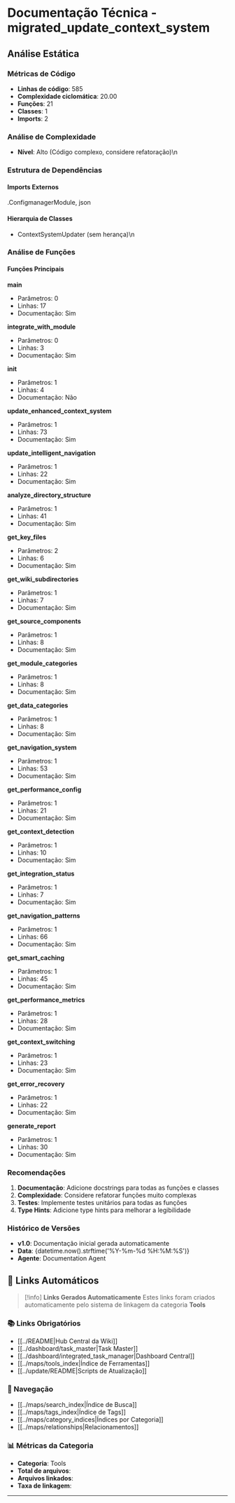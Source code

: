 # Documentação Técnica - migrated_update_context_system

## Análise Estática

### Métricas de Código
- **Linhas de código**: 585
- **Complexidade ciclomática**: 20.00
- **Funções**: 21
- **Classes**: 1
- **Imports**: 2

### Análise de Complexidade
- **Nível**: Alto (Código complexo, considere refatoração)\n
### Estrutura de Dependências

#### Imports Externos
.ConfigmanagerModule, json

#### Hierarquia de Classes
- ContextSystemUpdater (sem herança)\n
### Análise de Funções

#### Funções Principais
**main**
- Parâmetros: 0
- Linhas: 17
- Documentação: Sim

**integrate_with_module**
- Parâmetros: 0
- Linhas: 3
- Documentação: Sim

**__init__**
- Parâmetros: 1
- Linhas: 4
- Documentação: Não

**update_enhanced_context_system**
- Parâmetros: 1
- Linhas: 73
- Documentação: Sim

**update_intelligent_navigation**
- Parâmetros: 1
- Linhas: 22
- Documentação: Sim

**analyze_directory_structure**
- Parâmetros: 1
- Linhas: 41
- Documentação: Sim

**get_key_files**
- Parâmetros: 2
- Linhas: 6
- Documentação: Sim

**get_wiki_subdirectories**
- Parâmetros: 1
- Linhas: 7
- Documentação: Sim

**get_source_components**
- Parâmetros: 1
- Linhas: 8
- Documentação: Sim

**get_module_categories**
- Parâmetros: 1
- Linhas: 8
- Documentação: Sim

**get_data_categories**
- Parâmetros: 1
- Linhas: 8
- Documentação: Sim

**get_navigation_system**
- Parâmetros: 1
- Linhas: 53
- Documentação: Sim

**get_performance_config**
- Parâmetros: 1
- Linhas: 21
- Documentação: Sim

**get_context_detection**
- Parâmetros: 1
- Linhas: 10
- Documentação: Sim

**get_integration_status**
- Parâmetros: 1
- Linhas: 7
- Documentação: Sim

**get_navigation_patterns**
- Parâmetros: 1
- Linhas: 66
- Documentação: Sim

**get_smart_caching**
- Parâmetros: 1
- Linhas: 45
- Documentação: Sim

**get_performance_metrics**
- Parâmetros: 1
- Linhas: 28
- Documentação: Sim

**get_context_switching**
- Parâmetros: 1
- Linhas: 23
- Documentação: Sim

**get_error_recovery**
- Parâmetros: 1
- Linhas: 22
- Documentação: Sim

**generate_report**
- Parâmetros: 1
- Linhas: 30
- Documentação: Sim

### Recomendações

1. **Documentação**: Adicione docstrings para todas as funções e classes
2. **Complexidade**: Considere refatorar funções muito complexas
3. **Testes**: Implemente testes unitários para todas as funções
4. **Type Hints**: Adicione type hints para melhorar a legibilidade

### Histórico de Versões

- **v1.0**: Documentação inicial gerada automaticamente
- **Data**: {datetime.now().strftime('%Y-%m-%d %H:%M:%S')}
- **Agente**: Documentation Agent


## 🔗 **Links Automáticos**

> [!info] **Links Gerados Automaticamente**
> Estes links foram criados automaticamente pelo sistema de linkagem da categoria **Tools**

### **📚 Links Obrigatórios**
- [[../README|Hub Central da Wiki]]
- [[../dashboard/task_master|Task Master]]
- [[../dashboard/integrated_task_manager|Dashboard Central]]
- [[../maps/tools_index|Índice de Ferramentas]]
- [[../update/README|Scripts de Atualização]]

### **🧭 Navegação**
- [[../maps/search_index|Índice de Busca]]
- [[../maps/tags_index|Índice de Tags]]
- [[../maps/category_indices|Índices por Categoria]]
- [[../maps/relationships|Relacionamentos]]

### **📊 Métricas da Categoria**
- **Categoria**: Tools
- **Total de arquivos**: <!-- Contador automático -->
- **Arquivos linkados**: <!-- Contador automático -->
- **Taxa de linkagem**: <!-- Percentual automático -->

---

